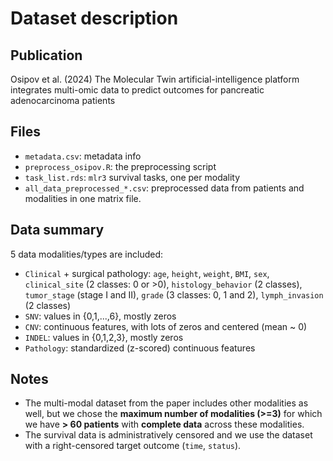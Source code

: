 # Dataset description

## Publication

Osipov et al. (2024) The Molecular Twin artificial-intelligence platform integrates multi-omic data to predict outcomes for pancreatic adenocarcinoma patients

## Files

- `metadata.csv`: metadata info
- `preprocess_osipov.R`: the preprocessing script
- `task_list.rds`: `mlr3` survival tasks, one per modality
- `all_data_preprocessed_*.csv`: preprocessed data from patients and modalities in one matrix file.

## Data summary

5 data modalities/types are included:

- `Clinical` + surgical pathology: `age`, `height`, `weight`, `BMI`, `sex`, `clinical_site` (2 classes: 0 or >0), `histology_behavior` (2 classes), `tumor_stage` (stage I and II), `grade` (3 classes: 0, 1 and 2), `lymph_invasion` (2 classes)
- `SNV`: values in {0,1,...,6}, mostly zeros
- `CNV`: continuous features, with lots of zeros and centered (mean ~ 0)
- `INDEL`: values in {0,1,2,3}, mostly zeros
- `Pathology`: standardized (z-scored) continuous features

## Notes

- The multi-modal dataset from the paper includes other modalities as well, but we chose the **maximum number of modalities (>=3)** for which we have **> 60 patients** with **complete data** across these modalities.
- The survival data is administratively censored and we use the dataset with a right-censored target outcome (`time`, `status`).
